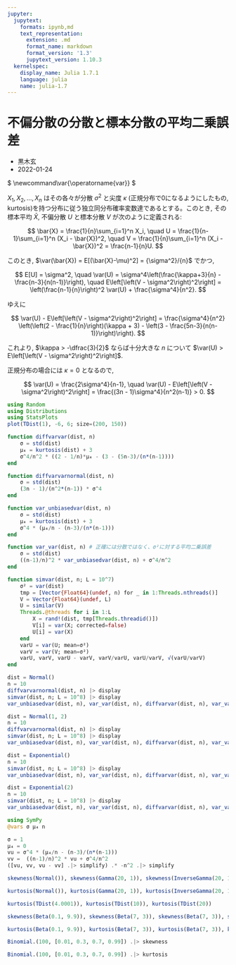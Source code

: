 ```yaml
---
jupyter:
  jupytext:
    formats: ipynb,md
    text_representation:
      extension: .md
      format_name: markdown
      format_version: '1.3'
      jupytext_version: 1.10.3
  kernelspec:
    display_name: Julia 1.7.1
    language: julia
    name: julia-1.7
---
```


# 不偏分散の分散と標本分散の平均二乗誤差

* 黒木玄
* 2022-01-24

$
\newcommand\var{\operatorname{var}}
$

$X_1, X_2, \ldots, X_n$ はその各々が分散 $\sigma^2$ と尖度 $\kappa$ (正規分布で0になるようにしたもの, kurtosis)を持つ分布に従う独立同分布確率変数達であるとする。このとき, その標本平均 $\bar{X}$, 不偏分散 $U$ と標本分散 $V$ が次のように定義される:

$$
\bar{X} = \frac{1}{n}\sum_{i=1}^n X_i, \quad
U = \frac{1}{n-1}\sum_{i=1}^n (X_i - \bar{X})^2, \quad
V = \frac{1}{n}\sum_{i=1}^n (X_i - \bar{X})^2 = \frac{n-1}{n}U.
$$


このとき, $\var(\bar{X}) = E[(\bar{X}-\mu)^2] = {\sigma^2}/{n}$ でかつ, 

$$
E[U] = \sigma^2, \quad
\var(U) = \sigma^4\left(\frac{\kappa+3}{n} - \frac{n-3}{n(n-1)}\right), \quad
E\left[\left(V - \sigma^2\right)^2\right] = \left(\frac{n-1}{n}\right)^2 \var(U) + \frac{\sigma^4}{n^2}.
$$

ゆえに

$$
\var(U) - E\left[\left(V - \sigma^2\right)^2\right] =
\frac{\sigma^4}{n^2}
\left(\left(2 - \frac{1}{n}\right)(\kappa + 3) - \left(3 - \frac{5n-3}{n(n-1)}\right)\right).
$$


これより, $\kappa > -\dfrac{3}{2}$ ならば十分大きな $n$ について $\var(U) > E\left[\left(V - \sigma^2\right)^2\right]$.


正規分布の場合には $\kappa = 0$ となるので,

$$
\var(U) = \frac{2\sigma^4}{n-1}, \quad
\var(U) - E\left[\left(V - \sigma^2\right)^2\right] = \frac{(3n - 1)\sigma^4}{n^2(n-1)} > 0.
$$

```julia
using Random
using Distributions
using StatsPlots
plot(TDist(1), -6, 6; size=(200, 150))
```

```julia
function diffvarvar(dist, n)
    σ = std(dist)
    μ₄ = kurtosis(dist) + 3
    σ^4/n^2 * ((2 - 1/n)*μ₄ - (3 - (5n-3)/(n*(n-1))))
end

function diffvarvarnormal(dist, n)
    σ = std(dist)
    (3n - 1)/(n^2*(n-1)) * σ^4
end

function var_unbiasedvar(dist, n)
    σ = std(dist)
    μ₄ = kurtosis(dist) + 3
    σ^4 * (μ₄/n - (n-3)/(n*(n-1)))
end

function var_var(dist, n) # 正確には分散ではなく、σ²に対する平均二乗誤差
    σ = std(dist)
    ((n-1)/n)^2 * var_unbiasedvar(dist, n) + σ^4/n^2
end

function simvar(dist, n; L = 10^7)
    σ² = var(dist)
    tmp = [Vector{Float64}(undef, n) for _ in 1:Threads.nthreads()]
    V = Vector{Float64}(undef, L)
    U = similar(V)
    Threads.@threads for i in 1:L
        X = rand!(dist, tmp[Threads.threadid()])
        V[i] = var(X; corrected=false)
        U[i] = var(X)
    end
    varU = var(U; mean=σ²)
    varV = var(V; mean=σ²) 
    varU, varV, varU - varV, varV/varU, varU/varV, √(varU/varV)
end
```

```julia
dist = Normal()
n = 10
diffvarvarnormal(dist, n) |> display
simvar(dist, n; L = 10^8) |> display
var_unbiasedvar(dist, n), var_var(dist, n), diffvarvar(dist, n), var_var(dist, n)/var_unbiasedvar(dist, n), var_unbiasedvar(dist, n)/var_var(dist, n), √(var_unbiasedvar(dist, n)/var_var(dist, n))
```

```julia
dist = Normal(1, 2)
n = 10
diffvarvarnormal(dist, n) |> display
simvar(dist, n; L = 10^8) |> display
var_unbiasedvar(dist, n), var_var(dist, n), diffvarvar(dist, n), var_var(dist, n)/var_unbiasedvar(dist, n), var_unbiasedvar(dist, n)/var_var(dist, n), √(var_unbiasedvar(dist, n)/var_var(dist, n))
```

```julia
dist = Exponential()
n = 10
simvar(dist, n; L = 10^8) |> display
var_unbiasedvar(dist, n), var_var(dist, n), diffvarvar(dist, n), var_var(dist, n)/var_unbiasedvar(dist, n), var_unbiasedvar(dist, n)/var_var(dist, n), √(var_unbiasedvar(dist, n)/var_var(dist, n))
```

```julia
dist = Exponential(2)
n = 10
simvar(dist, n; L = 10^8) |> display
var_unbiasedvar(dist, n), var_var(dist, n), diffvarvar(dist, n), var_var(dist, n)/var_unbiasedvar(dist, n), var_unbiasedvar(dist, n)/var_var(dist, n), √(var_unbiasedvar(dist, n)/var_var(dist, n))
```

```julia
using SymPy
@vars σ μ₄ n

σ = 1
μ₄ = 0
vu = σ^4 * (μ₄/n - (n-3)/(n*(n-1)))
vv =  ((n-1)/n)^2 * vu + σ^4/n^2
([vu, vv, vu - vv] .|> simplify) .* -n^2 .|> simplify
```

```julia
skewness(Normal()), skewness(Gamma(20, 1)), skewness(InverseGamma(20, 1))
```

```julia
kurtosis(Normal()), kurtosis(Gamma(20, 1)), kurtosis(InverseGamma(20, 1)), kurtosis(Laplace())
```

```julia
kurtosis(TDist(4.0001)), kurtosis(TDist(10)), kurtosis(TDist(20))
```

```julia
skewness(Beta(0.1, 9.9)), skewness(Beta(7, 3)), skewness(Beta(7, 3)), skewness(Beta(9.9, 0.1))
```

```julia
kurtosis(Beta(0.1, 9.9)), kurtosis(Beta(7, 3)), kurtosis(Beta(7, 3)), kurtosis(Beta(9.9, 0.1))
```

```julia
Binomial.(100, [0.01, 0.3, 0.7, 0.99]) .|> skewness
```

```julia
Binomial.(100, [0.01, 0.3, 0.7, 0.99]) .|> kurtosis
```

```julia

```
